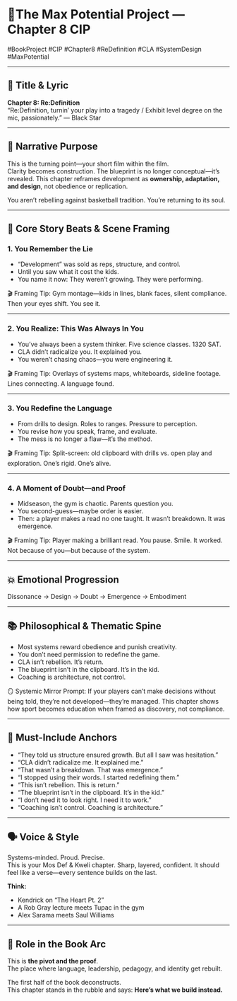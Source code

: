 # 📘The Max Potential Project — Chapter 8 CIP

#BookProject #CIP #Chapter8 #ReDefinition #CLA #SystemDesign #MaxPotential

---

## 🎵 Title & Lyric
**Chapter 8: Re:Definition**  
“Re:Definition, turnin’ your play into a tragedy / Exhibit level degree on the mic, passionately.” — Black Star

---

## 🎯 Narrative Purpose

This is the turning point—your short film within the film.  
Clarity becomes construction. The blueprint is no longer conceptual—it’s revealed. This chapter reframes development as **ownership, adaptation, and design**, not obedience or replication.

You aren’t rebelling against basketball tradition. You’re returning to its soul.

---

## 🔑 Core Story Beats & Scene Framing

### 1. You Remember the Lie

- “Development” was sold as reps, structure, and control.
- Until you saw what it cost the kids.
- You name it now: They weren’t growing. They were performing.

🎬 Framing Tip:
Gym montage—kids in lines, blank faces, silent compliance. Then your eyes shift. You see it.

---

### 2. You Realize: This Was Always In You

- You’ve always been a system thinker. Five science classes. 1320 SAT.
- CLA didn’t radicalize you. It explained you.
- You weren’t chasing chaos—you were engineering it.

🎬 Framing Tip:
Overlays of systems maps, whiteboards, sideline footage. Lines connecting. A language found.

---

### 3. You Redefine the Language

- From drills to design. Roles to ranges. Pressure to perception.
- You revise how you speak, frame, and evaluate.
- The mess is no longer a flaw—it’s the method.

🎬 Framing Tip:
Split-screen: old clipboard with drills vs. open play and exploration. One’s rigid. One’s alive.

---

### 4. A Moment of Doubt—and Proof

- Midseason, the gym is chaotic. Parents question you.
- You second-guess—maybe order is easier.
- Then: a player makes a read no one taught. It wasn’t breakdown. It was emergence.

🎬 Framing Tip:
Player making a brilliant read. You pause. Smile. It worked. Not because of you—but because of the system.

---

## 💥 Emotional Progression

Dissonance → Design → Doubt → Emergence → Embodiment

---

## 📚 Philosophical & Thematic Spine

- Most systems reward obedience and punish creativity.
- You don’t need permission to redefine the game.
- CLA isn’t rebellion. It’s return.
- The blueprint isn’t in the clipboard. It’s in the kid.
- Coaching is architecture, not control.

🪞 Systemic Mirror Prompt:
If your players can’t make decisions without being told, they’re not developed—they’re managed. This chapter shows how sport becomes education when framed as discovery, not compliance.

---

## 📌 Must-Include Anchors

- “They told us structure ensured growth. But all I saw was hesitation.”
- “CLA didn’t radicalize me. It explained me.”
- “That wasn’t a breakdown. That was emergence.”
- “I stopped using their words. I started redefining them.”
- “This isn’t rebellion. This is return.”
- “The blueprint isn’t in the clipboard. It’s in the kid.”
- “I don’t need it to look right. I need it to work.”
- “Coaching isn’t control. Coaching is architecture.”

---

## 🗣 Voice & Style

Systems-minded. Proud. Precise.  
This is your Mos Def & Kweli chapter. Sharp, layered, confident. It should feel like a verse—every sentence builds on the last.

**Think:**
- Kendrick on “The Heart Pt. 2”
- A Rob Gray lecture meets Tupac in the gym
- Alex Sarama meets Saul Williams

---

## 🧩 Role in the Book Arc

This is **the pivot and the proof**.  
The place where language, leadership, pedagogy, and identity get rebuilt.

The first half of the book deconstructs.  
This chapter stands in the rubble and says: **Here’s what we build instead.**